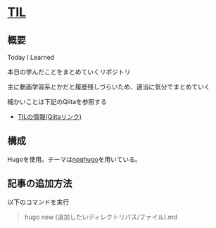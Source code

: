 # [TIL](https://largekind.gitlab.io/Til/)

## 概要

Today I Learned

本日の学んだことをまとめていくリポジトリ

主に動画学習系とかだと履歴残しづらいため、適当に気分でまとめていく

細かいことは下記のQiitaを参照する
- [TILの情報(Qiitaリンク)](https://qiita.com/nemui_/items/239335b4ed0c3c797add)

## 構成

Hugoを使用。テーマは[npqhugo](https://github.com/saadsolimanxyz/npqhugo)を用いている。

## 記事の追加方法

以下のコマンドを実行
> hugo new (追加したいディレクトリパス/ファイル).md
